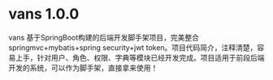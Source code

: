 # vans 1.0.0
vans 基于SpringBoot构建的后端开发脚手架项目，完美整合springmvc+mybatis+spring security+jwt token。项目代码简介，注释清楚，容易上手，针对用户、角色、权限、字典等模块已经开发完成。项目适用于前段后端开发的系统，可以作为脚手架，直接拿来使用！
